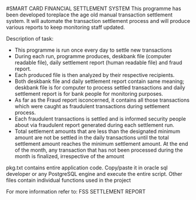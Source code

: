 #SMART CARD FINANCIAL SETTLEMENT SYSTEM 
 This programme has been developed toreplace the age old manual transaction settlement system. It will automate the transaction 
 settlement process and will produce various reports to keep monitoring staff updated.   

Description of task: 
- This programme is run once every day to settle new transactions 
- During each run, programme produces, deskbank file (computer readable file), daily settlement report (human readable file) and fraud report.
- Each produced file is then analyzed by their respective recipients. 
- Both deskbank file and daily settlement report contain same meaning; deskbank file is for computer to process settled transactions and daily settlement report is for bank people for monitoring purposes.
- As far as the Fraud report isconcerned, it contains all those transactions which were caught as fraudulent transactions during settlement process. 
- Each fraudulent transactions is settled and is informed security people about via fraudulent report generated during each settlement run. 
- Total settlement amounts that are less than the designated minimum amount are not be settled in the daily transactions until the total settlement amount reaches the minimum settlement amount. At the end of the month, 
any transaction that has not been processed during the month is finalized, irrespective of the amount

pkg.txt contains entire application code. Copy/paste it in oracle sql developer or any PostgreSQL engine and execute the entire script. Other files contain individual functions used in the project

For more information refer to: FSS SETTLEMENT REPORT
